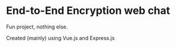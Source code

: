 # End-to-End Encryption web chat
Fun project, nothing else.

Created (mainly) using Vue.js and Express.js